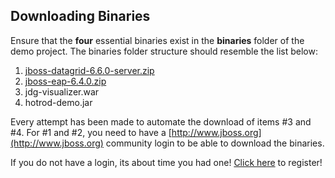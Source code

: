 Downloading Binaries
--------------------

Ensure that the __four__ essential binaries exist in the __binaries__ folder of the demo project. The binaries folder structure should resemble the list below:

1. [jboss-datagrid-6.6.0-server.zip](http://www.jboss.org/download-manager/file/jboss-datagrid-6.6.0.GA.zip)
2. [jboss-eap-6.4.0.zip](https://www.jboss.org/download-manager/file/jboss-eap-6.4.0.GA.zip)
3. jdg-visualizer.war
4. hotrod-demo.jar

Every attempt has been made to automate the download of items #3 and #4. For #1 and #2, you need to have a [http://www.jboss.org](http://www.jboss.org) community login to be able to download the binaries. 

If you do not have a login, its about time you had one! [Click here](https://community.jboss.org/register.jspa) to register!

